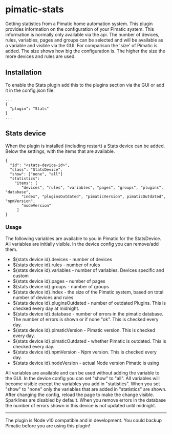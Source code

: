 pimatic-stats
===================

Getting statistics from a Pimatic home automation system.
This plugin provides information on the configuration of your Pimatic system. This information is normally only available via the api. The number of devices, rules, variables, pages and groups can be selected and will be available as a variable and visible via the GUI. For comparison the 'size' of Pimatic is added. The size shows how big the configuration is. The higher the size the more devices and rules are used.

Installation
------------
To enable the Stats plugin add this to the plugins section via the GUI or add it in the config.json file.

```
...
{
  "plugin": "Stats"
}
...
```

Stats device
-----------------
When the plugin is installed (including restart) a Stats device can be added. Below the settings, with the items that are available.

```
{
  "id": "<stats-device-id>",
  "class": "StatsDevice",
  "show": ["none", "all"]
  "statistics":
    "items": [
       "devices", "rules", "variables", "pages", "groups", "plugins", "database",
       "index", "pluginsOutdated", "pimaticVersion", pimaticOutdated", "npmVersion",
       "nodeVersion"
     ]
}
```
### Usage

The following variables are available to you in Pimatic for the StatsDevice. All variables are initially visible. In the device config you can remove/add them.

* ${stats device id}.devices          - number of devices
* ${stats device id}.rules            - number of rules
* ${stats device id}.variables        - number of variables. Devices specific and custom
* ${stats device id}.pages            - number of pages
* ${stats device id}.groups           - number of groups
* ${stats device id}.index      	    - the size of the Pimatic system,  based on total number of devices and rules
* ${stats device id}.pluginsOutdated  - number of outdated Plugins. This is checked every day at midnight.
* ${stats device id}.database         - number of errors in the pimatic database. The number of errors is shown or if none "ok". This is checked every day.
* ${stats device id}.pimaticVersion   - Pimatic version. This is checked every day.
* ${stats device id}.pimaticOutdated  - whether Pimatic is outdated. This is checked every day.
* ${stats device id}.npmVersion   	  - Npm version. This is checked every day.
* ${stats device id}.nodeVersion      - actual Node version Pimatic is using


All variables are available and can be used without adding the variable to the GUI. In the device config you can set "show" to "all". All variables will become visible except the variables you add in "statistics". When you set "show" to "none" only the variables that are added in "statistics" are shown.
After changing the config, reload the page to make the change visible.
Sparklines are disabled by default.
When you remove errors in the database the number of errors shown in this device is not updated until midnight.

---------

The plugin is Node v10 compatible and in development. You could backup Pimatic before you are using this plugin!
